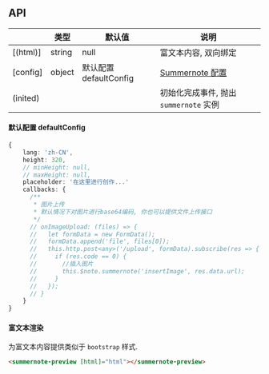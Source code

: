 ## API

|   | 类型 | 默认值 | 说明 |
| - | - | - | - |
| [(html)] | string | null | 富文本内容, 双向绑定 |
| [config] | object | 默认配置 defaultConfig| <a target="_blank" href="https://summernote.org/deep-dive">Summernote 配置</a> |
| (inited) |  |  | 初始化完成事件, 抛出 `summernote` 实例 |


#### 默认配置 defaultConfig

```ts
{
    lang: 'zh-CN',
    height: 320,
    // minHeight: null,
    // maxHeight: null,
    placeholder: '在这里进行创作...'
    callbacks: {
      /**
       * 图片上传
       * 默认情况下对图片进行base64编码, 你也可以提供文件上传接口
       */
      // onImageUpload: (files) => {
      //   let formData = new FormData();
      //   formData.append('file', files[0]);
      //   this.http.post<any>('/upload', formData).subscribe(res => {
      //     if (res.code == 0) {
      //       //插入图片
      //       this.$note.summernote('insertImage', res.data.url);
      //     }
      //   });
      // }
    }
}
```

#### 富文本渲染

为富文本内容提供类似于 `bootstrap` 样式.

```html
<summernote-preview [html]="html"></summernote-preview>
```
